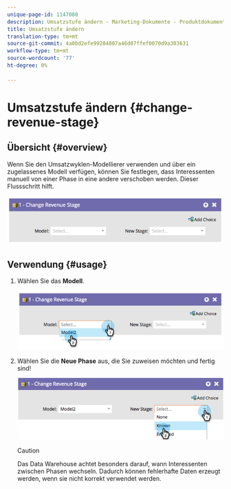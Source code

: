 ```yaml
---
unique-page-id: 1147080
description: Umsatzstufe ändern - Marketing-Dokumente - Produktdokumentation
title: Umsatzstufe ändern
translation-type: tm+mt
source-git-commit: 4a0bd2efe99284807a46d07ffef0070d9a303631
workflow-type: tm+mt
source-wordcount: '77'
ht-degree: 0%

---
```



# Umsatzstufe ändern {#change-revenue-stage}

## Übersicht {#overview}

Wenn Sie den Umsatzwyklen-Modellierer verwenden und über ein zugelassenes Modell verfügen, können Sie festlegen, dass Interessenten manuell von einer Phase in eine andere verschoben werden. Dieser Flussschritt hilft.

![](assets/image2014-9-22-17-3a4-3a59.png)

## Verwendung {#usage}

1. Wählen Sie das **Modell**.

   ![](assets/image2014-9-22-17-3a5-3a4.png)

1. Wählen Sie die **Neue Phase** aus, die Sie zuweisen möchten und fertig sind!

   ![](assets/image2014-9-22-17-5-8.png)

   >[!CAUTION]
   >
   >Das Data Warehouse achtet besonders darauf, wann Interessenten zwischen Phasen wechseln. Dadurch können fehlerhafte Daten erzeugt werden, wenn sie nicht korrekt verwendet werden.
